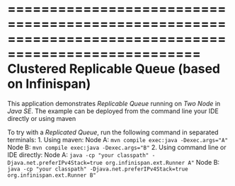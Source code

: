 =====================================================================================================
                          Clustered Replicable Queue (based on Infinispan)
=====================================================================================================

This application demonstrates *Replicable Queue* running on *Two Node* in *Java SE*.
The example can be deployed from the command line your IDE directly or using maven

To try with a *Replicated Queue*, run the following command in separated terminals:
    1. Using maven:
        Node A: `mvn compile exec:java -Dexec.args="A"`
        Node B: `mvn compile exec:java -Dexec.args="B"`
    2. Using command line or IDE directly:
        Node A: `java -cp "your classpath" -Djava.net.preferIPv4Stack=true org.infinispan.ext.Runner A"`
        Node B: `java -cp "your classpath" -Djava.net.preferIPv4Stack=true org.infinispan.ext.Runner B"`
